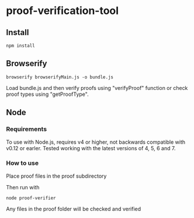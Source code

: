 # proof-verification-tool

## Install

    npm install

## Browserify

    browserify browserifyMain.js -o bundle.js

Load bundle.js and then verify proofs using "verifyProof" function or check proof types using "getProofType".

## Node

### Requirements

To use with Node.js, requires v4 or higher, not backwards compatible with v0.12 or earler. Tested working with the latest versions of 4, 5, 6 and 7.

### How to use

Place proof files in the proof subdirectory 

Then run with

    node proof-verifier

Any files in the proof folder will be checked and verified
